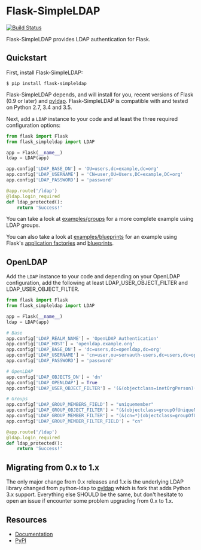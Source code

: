 Flask-SimpleLDAP
================

[![Build Status](https://travis-ci.org/admiralobvious/flask-simpleldap.png?branch=master)](https://travis-ci.org/admiralobvious/flask-simpleldap)

Flask-SimpleLDAP provides LDAP authentication for Flask.

Quickstart
----------

First, install Flask-SimpleLDAP:
    
    $ pip install flask-simpleldap
    
Flask-SimpleLDAP depends, and will install for you, recent versions of Flask
(0.9 or later) and [pyldap](https://github.com/pyldap/pyldap). Flask-SimpleLDAP is compatible
with and tested on Python 2.7, 3.4 and 3.5.

Next, add a ``LDAP`` instance to your code and at least the three
required configuration options:

```python
from flask import Flask
from flask_simpleldap import LDAP

app = Flask(__name__)
ldap = LDAP(app)

app.config['LDAP_BASE_DN'] = 'OU=users,dc=example,dc=org'
app.config['LDAP_USERNAME'] = 'CN=user,OU=Users,DC=example,DC=org'
app.config['LDAP_PASSWORD'] = 'password'

@app.route('/ldap')
@ldap.login_required
def ldap_protected():
    return 'Success!'
```

You can take a look at [examples/groups](examples/groups) for a more complete 
example using LDAP groups.

You can also take a look at [examples/blueprints](examples/blueprints) for an 
example using Flask's 
[application factories](http://flask.pocoo.org/docs/patterns/appfactories/) 
and [blueprints](http://flask.pocoo.org/docs/blueprints/).


OpenLDAP
--------

Add the ``LDAP`` instance to your code and depending on your OpenLDAP
configuration, add the following at least LDAP_USER_OBJECT_FILTER and 
LDAP_USER_OBJECT_FILTER.

```python
from flask import Flask
from flask_simpleldap import LDAP

app = Flask(__name__)
ldap = LDAP(app)

# Base
app.config['LDAP_REALM_NAME'] = 'OpenLDAP Authentication'
app.config['LDAP_HOST'] = 'openldap.example.org'
app.config['LDAP_BASE_DN'] = 'dc=users,dc=openldap,dc=org'
app.config['LDAP_USERNAME'] = 'cn=user,ou=servauth-users,dc=users,dc=openldap,dc=org'
app.config['LDAP_PASSWORD'] = 'password'

# OpenLDAP 
app.config['LDAP_OBJECTS_DN'] = 'dn'
app.config['LDAP_OPENLDAP'] = True
app.config['LDAP_USER_OBJECT_FILTER'] = '(&(objectclass=inetOrgPerson)(uid=%s))'

# Groups
app.config['LDAP_GROUP_MEMBERS_FIELD'] = "uniquemember"
app.config['LDAP_GROUP_OBJECT_FILTER'] = "(&(objectclass=groupOfUniqueNames)(uniquemember=%s))"
app.config['LDAP_GROUP_MEMBER_FILTER'] = "(&(cn=*)(objectclass=groupOfUniqueNames)(uniquemember=%s))"
app.config['LDAP_GROUP_MEMBER_FILTER_FIELD'] = "cn"

@app.route('/ldap')
@ldap.login_required
def ldap_protected():
    return 'Success!'
```


Migrating from 0.x to 1.x
-------------------------

The only major change from 0.x releases and 1.x is the underlying LDAP library changed from python-ldap to
[pyldap](https://github.com/pyldap/pyldap) which is fork that adds Python 3.x support. Everything else SHOULD
be the same, but don't hesitate to open an issue if encounter some problem upgrading from 0.x to 1.x.


Resources
---------

- [Documentation](http://flask-simpleldap.readthedocs.org/en/latest/)
- [PyPI](https://pypi.python.org/pypi/Flask-SimpleLDAP)
